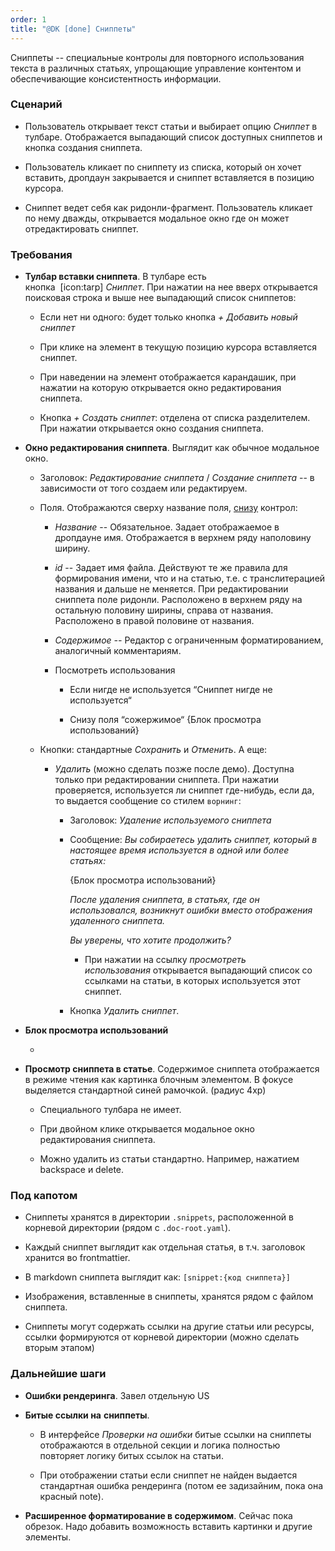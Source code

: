 ```yaml
---
order: 1
title: "@DK [done] Сниппеты"
---
```


Сниппеты -- специальные контролы для повторного использования текста в различных статьях, упрощающие управление контентом и обеспечивающие консистентность информации.

### Сценарий

-  Пользователь открывает текст статьи и выбирает опцию *Сниппет* в тулбаре. Отображается выпадающий список доступных сниппетов и кнопка создания сниппета.

-  Пользователь кликает по сниппету из списка, который он хочет вставить, дропдаун закрывается и сниппет вставляется в позицию курсора.

-  Сниппет ведет себя как ридонли-фрагмент. Пользователь кликает по нему дважды, открывается модальное окно где он может отредактировать сниппет.

### Требования

-  **Тулбар вставки сниппета**. В тулбаре есть кнопка  [icon:tarp] *Cниппет*. При нажатии на нее вверх открывается поисковая строка и выше нее выпадающий список сниппетов:

   -  Если нет ни одного: будет только кнопка *\+ Добавить новый сниппет*

   -  При клике на элемент в текущую позицию курсора вставляется сниппет.

   -  При наведении на элемент отображается карандашик, при нажатии на которую открывается окно редактирования сниппета.

   -  Кнопка *\+ Создать сниппет*: отделена от списка разделителем. При нажатии открывается окно создания сниппета.

-  **Окно редактирования сниппета**. Выглядит как обычное модальное окно.

   -  Заголовок: *Редактирование сниппета* / *Создание сниппета* -- в зависимости от того создаем или редактируем.

   -  Поля. Отображаются сверху название поля, [снизу]() контрол:

      -  *Название* -- Обязательное. Задает отображаемое в дропдауне имя. Отображается в верхнем ряду наполовину ширину.

      -  *id* -- Задает имя файла. Действуют те же правила для формирования имени, что и на статью, т.е. с транслитерацией названия и дальше не меняется. При редактировании сниппета поле ридонли. Расположено в верхнем ряду на остальную половину ширины, справа от названия. Расположено в правой половине от названия.

      -  *Содержимое --* Редактор с ограниченным форматированием, аналогичный комментариям.

      -  Посмотреть использования

         -  Если нигде не используется “Сниппет нигде не используется“

         -  Снизу поля “сожержимое“ {Блок просмотра использований}

   -  Кнопки: стандартные *Сохранить* и *Отменить*. А еще:

      -  *Удалить* (можно сделать позже после демо). Доступна только при редактировании сниппета. При нажатии проверяется, используется ли сниппет где-нибудь, если да, то выдается сообщение со стилем `ворнинг`:

         -  Заголовок: *Удаление используемого сниппета*

         -  Сообщение: *Вы собираетесь удалить сниппет, который в настоящее время используется в одной или более статьях:*

            {Блок просмотра использований}

            *После удаления сниппета, в статьях, где он использовался, возникнут ошибки вместо отображения удаленного сниппета.*

            *Вы уверены, что хотите продолжить?*

            -  При нажатии на ссылку *просмотреть использования* открывается выпадающий список со ссылками на статьи, в которых используется этот сниппет.

         -  Кнопка *Удалить сниппет*.

-  **Блок просмотра использований**

   -  

-  **Просмотр сниппета в статье**. Содержимое сниппета отображается в режиме чтения как картинка блочным элементом. В фокусе выделяется стандартной синей рамочкой. (радиус 4xp)

   -  Специального тулбара не имеет.

   -  При двойном клике открывается модальное окно редактирования сниппета.

   -  Можно удалить из статьи стандартно. Например, нажатием backspace и delete.

### Под капотом

-  Сниппеты хранятся в директории `.snippets`, расположенной в корневой директории (рядом с `.doc-root.yaml`).

-  Каждый сниппет выглядит как отдельная статья, в т.ч. заголовок хранится во frontmattier.

-  В markdown сниппета выглядит как: `[snippet:{код сниппета}]`

-  Изображения, вставленные в сниппеты, хранятся рядом с файлом сниппета.

-  Сниппеты могут содержать ссылки на другие статьи или ресурсы, ссылки формируются от корневой директории (можно сделать вторым этапом)

### Дальнейшие шаги

-  **Ошибки рендеринга**. Завел отдельную US

-  **Битые ссылки на** **сниппеты**.

   -  В интерфейсе *Проверки на ошибки* битые ссылки на сниппеты отображаются в отдельной секции и логика полностью повторяет логику битых ссылок на статьи.

   -  При отображении статьи если сниппет не найден выдается стандартная ошибка рендеринга (потом ее задизайним, пока она красный note).

-  **Расширенное форматирование в содержимом**. Сейчас пока обрезок. Надо добавить возможность вставить картинки и другие элементы.